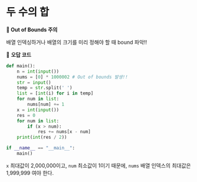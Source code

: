 # 두 수의 합

**📌 Out of Bounds 주의**

배열 인덱싱하거나 배열의 크기를 미리 정해야 할 때 bound 파악!!

🤯 **오답 코드**

```python
def main():
    n = int(input())
    nums = [0] * 1000002 # Out of bounds 발생!!
    str = input()
    temp = str.split(' ')
    list = [int(i) for i in temp]
    for num in list:
        nums[num] += 1
    x = int(input())
    res = 0
    for num in list:
        if (x > num):
            res += nums[x - num]
    print(int(res / 2))

if __name__ == "__main__":
    main()
```
`x` 최대값이 2,000,000이고, `num` 최소값이 1이기 때문에, `nums` 배열 인덱스의 최대값은 1,999,999 여야 한다.